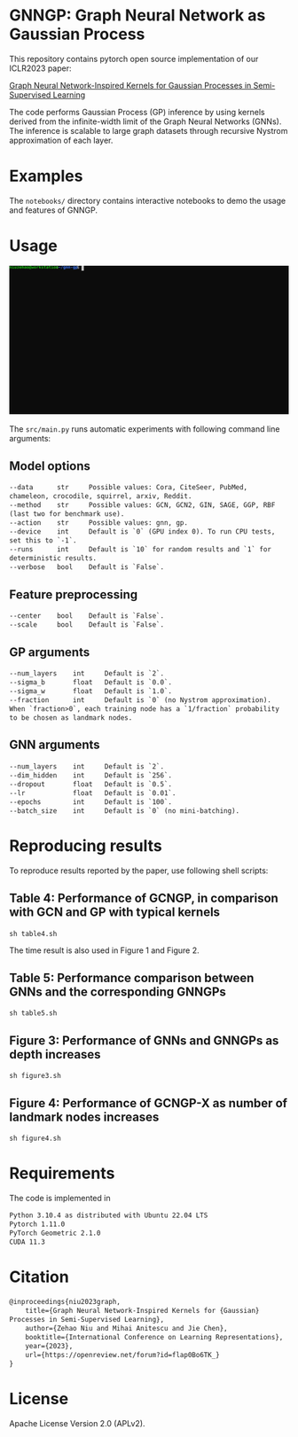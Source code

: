 # GNNGP: Graph Neural Network as Gaussian Process
This repository contains pytorch open source implementation of our ICLR2023 paper:

[Graph Neural Network-Inspired Kernels for Gaussian Processes in Semi-Supervised Learning](https://openreview.net/pdf?id=flap0Bo6TK_)

The code performs Gaussian Process (GP) inference by using kernels derived from the infinite-width limit of the Graph Neural Networks (GNNs). The inference is scalable to large graph datasets through recursive Nystrom approximation of each layer.

# Examples

The `notebooks/` directory contains interactive notebooks to demo the usage and features of GNNGP.

# Usage

![Example](example.svg)

The `src/main.py` runs automatic experiments with following command line arguments:

## Model options
    --data      str     Possible values: Cora, CiteSeer, PubMed, chameleon, crocodile, squirrel, arxiv, Reddit.
    --method    str     Possible values: GCN, GCN2, GIN, SAGE, GGP, RBF (last two for benchmark use).
    --action    str     Possible values: gnn, gp.
    --device    int     Default is `0` (GPU index 0). To run CPU tests, set this to `-1`.
    --runs      int     Default is `10` for random results and `1` for deterministic results.
    --verbose   bool    Default is `False`.

## Feature preprocessing
    --center    bool    Default is `False`.
    --scale     bool    Default is `False`.

## GP arguments
    --num_layers    int     Default is `2`.
    --sigma_b       float   Default is `0.0`.
    --sigma_w       float   Default is `1.0`.
    --fraction      int     Default is `0` (no Nystrom approximation). When `fraction>0`, each training node has a `1/fraction` probability to be chosen as landmark nodes.

## GNN arguments
    --num_layers    int     Default is `2`.
    --dim_hidden    int     Default is `256`.
    --dropout       float   Default is `0.5`.
    --lr            float   Default is `0.01`.
    --epochs        int     Default is `100`.
    --batch_size    int     Default is `0` (no mini-batching).

# Reproducing results
To reproduce results reported by the paper, use following shell scripts:

## Table 4: Performance of GCNGP, in comparison with GCN and GP with typical kernels
    sh table4.sh
The time result is also used in Figure 1 and Figure 2.

## Table 5: Performance comparison between GNNs and the corresponding GNNGPs
    sh table5.sh

## Figure 3: Performance of GNNs and GNNGPs as depth increases
    sh figure3.sh

## Figure 4: Performance of GCNGP-X as number of landmark nodes increases
    sh figure4.sh

# Requirements
The code is implemented in

    Python 3.10.4 as distributed with Ubuntu 22.04 LTS
    Pytorch 1.11.0
    PyTorch Geometric 2.1.0
    CUDA 11.3

# Citation
    @inproceedings{niu2023graph,
        title={Graph Neural Network-Inspired Kernels for {Gaussian} Processes in Semi-Supervised Learning},
        author={Zehao Niu and Mihai Anitescu and Jie Chen},
        booktitle={International Conference on Learning Representations},
        year={2023},
        url={https://openreview.net/forum?id=flap0Bo6TK_}
    }

# License
Apache License Version 2.0 (APLv2).
